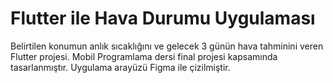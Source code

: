 # Flutter ile Hava Durumu Uygulaması

Belirtilen konumun anlık sıcaklığını ve gelecek 3 günün hava tahminini veren Flutter projesi. Mobil Programlama dersi final projesi kapsamında tasarlanmıştır. Uygulama arayüzü Figma ile çizilmiştir.